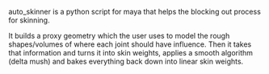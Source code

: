 auto_skinner is a python script for maya that helps the blocking out process for skinning.

It builds a proxy geometry which the user uses to model the rough shapes/volumes of where each joint should have influence. 
Then it takes that information and turns it into skin weights, applies a smooth algorithm (delta mush) and bakes everything back down into linear skin weights.
